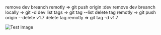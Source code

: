 remove dev breanch remotly => git push origin :dev
remove dev breanch locally => git -d dev
list tags => git tag --list
delete tag remotly => git push origin --delete v1.7
delete tag remotly => git tag -d v1.7
  
![Test Image](https://github.com/tograh/testrepository/3DTest.png) 
